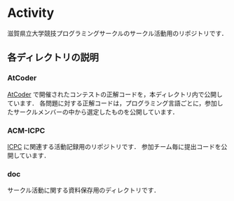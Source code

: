# Activity
滋賀県立大学競技プログラミングサークルのサークル活動用のリポジトリです．

## 各ディレクトリの説明
### AtCoder
[AtCoder](https://atcoder.jp/?lang=ja) で開催されたコンテストの正解コードを，本ディレクトリ内で公開しています．
各問題に対する正解コードは，プログラミング言語ごとに，参加したサークルメンバーの中から選定したものを公開しています．

### ACM-ICPC
[ICPC](https://icpc.jp/) に関連する活動記録用のリポジトリです．
参加チーム毎に提出コードを公開しています．

### doc
サークル活動に関する資料保存用のディレクトリです．